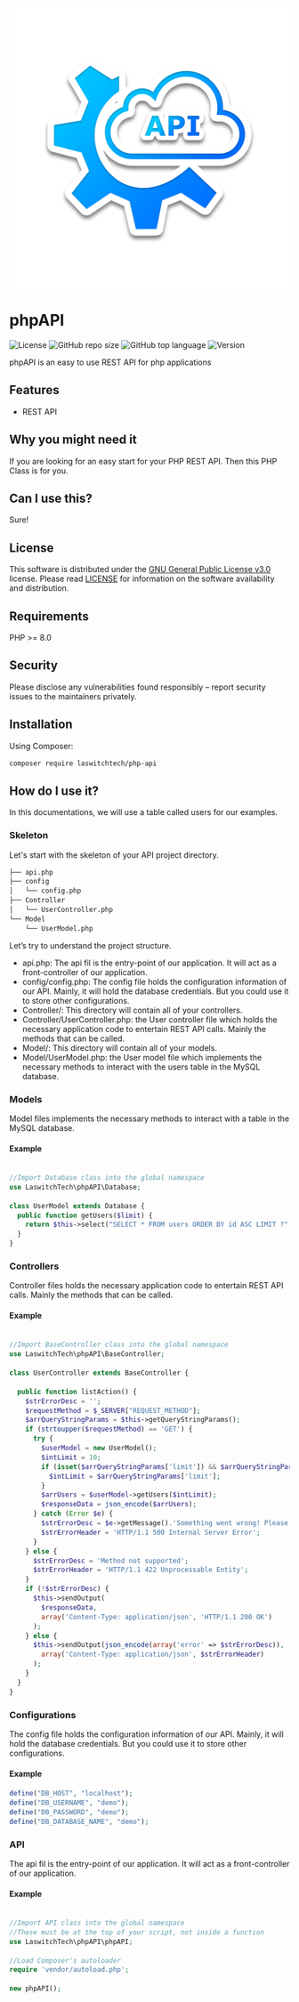 ![GitHub repo logo](/dist/img/logo.png)

# phpAPI
![License](https://img.shields.io/github/license/LouisOuellet/php-api?style=for-the-badge)
![GitHub repo size](https://img.shields.io/github/repo-size/LouisOuellet/php-api?style=for-the-badge&logo=github)
![GitHub top language](https://img.shields.io/github/languages/top/LouisOuellet/php-api?style=for-the-badge)
![Version](https://img.shields.io/github/v/release/LouisOuellet/php-api?label=Version&style=for-the-badge)

phpAPI is an easy to use REST API for php applications

## Features
 - REST API

## Why you might need it
If you are looking for an easy start for your PHP REST API. Then this PHP Class is for you.

## Can I use this?
Sure!

## License
This software is distributed under the [GNU General Public License v3.0](https://www.gnu.org/licenses/gpl-3.0.en.html) license. Please read [LICENSE](LICENSE) for information on the software availability and distribution.

## Requirements
PHP >= 8.0

## Security
Please disclose any vulnerabilities found responsibly – report security issues to the maintainers privately.

## Installation
Using Composer:
```sh
composer require laswitchtech/php-api
```

## How do I use it?
In this documentations, we will use a table called users for our examples.

### Skeleton
Let's start with the skeleton of your API project directory.

```sh
├── api.php
├── config
│   └── config.php
├── Controller
│   └── UserController.php
└── Model
    └── UserModel.php
```

Let’s try to understand the project structure.

* api.php: The api fil is the entry-point of our application. It will act as a front-controller of our application.
* config/config.php: The config file holds the configuration information of our API. Mainly, it will hold the database credentials. But you could use it to store other configurations.
* Controller/: This directory will contain all of your controllers.
* Controller/UserController.php: the User controller file which holds the necessary application code to entertain REST API calls. Mainly the methods that can be called.
* Model/: This directory will contain all of your models.
* Model/UserModel.php: the User model file which implements the necessary methods to interact with the users table in the MySQL database.

### Models
Model files implements the necessary methods to interact with a table in the MySQL database.

#### Example

```php

//Import Database class into the global namespace
use LaswitchTech\phpAPI\Database;

class UserModel extends Database {
  public function getUsers($limit) {
    return $this->select("SELECT * FROM users ORDER BY id ASC LIMIT ?", ["i", $limit]);
  }
}
```

### Controllers
Controller files holds the necessary application code to entertain REST API calls. Mainly the methods that can be called.

#### Example

```php

//Import BaseController class into the global namespace
use LaswitchTech\phpAPI\BaseController;

class UserController extends BaseController {

  public function listAction() {
    $strErrorDesc = '';
    $requestMethod = $_SERVER["REQUEST_METHOD"];
    $arrQueryStringParams = $this->getQueryStringParams();
    if (strtoupper($requestMethod) == 'GET') {
      try {
        $userModel = new UserModel();
        $intLimit = 10;
        if (isset($arrQueryStringParams['limit']) && $arrQueryStringParams['limit']) {
          $intLimit = $arrQueryStringParams['limit'];
        }
        $arrUsers = $userModel->getUsers($intLimit);
        $responseData = json_encode($arrUsers);
      } catch (Error $e) {
        $strErrorDesc = $e->getMessage().'Something went wrong! Please contact support.';
        $strErrorHeader = 'HTTP/1.1 500 Internal Server Error';
      }
    } else {
      $strErrorDesc = 'Method not supported';
      $strErrorHeader = 'HTTP/1.1 422 Unprocessable Entity';
    }
    if (!$strErrorDesc) {
      $this->sendOutput(
        $responseData,
        array('Content-Type: application/json', 'HTTP/1.1 200 OK')
      );
    } else {
      $this->sendOutput(json_encode(array('error' => $strErrorDesc)),
        array('Content-Type: application/json', $strErrorHeader)
      );
    }
  }
}
```

### Configurations
The config file holds the configuration information of our API. Mainly, it will hold the database credentials. But you could use it to store other configurations.

#### Example

```php
define("DB_HOST", "localhost");
define("DB_USERNAME", "demo");
define("DB_PASSWORD", "demo");
define("DB_DATABASE_NAME", "demo");
```

### API
The api fil is the entry-point of our application. It will act as a front-controller of our application.

#### Example

```php

//Import API class into the global namespace
//These must be at the top of your script, not inside a function
use LaswitchTech\phpAPI\phpAPI;

//Load Composer's autoloader
require 'vendor/autoload.php';

new phpAPI();
```
